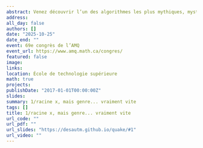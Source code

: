 ```yaml
---
abstract: Venez découvrir l’un des algorithmes les plus mythiques, mystérieux et franchement génial de l’histoire de la programmation, le Fast Inverse Square Root.
address:
all_day: false
authors: []
date: "2025-10-25"
date_end: ""
event: 69e congrès de l’AMQ
event_url: https://www.amq.math.ca/congres/
featured: false
image:
links:
location: École de technologie supérieure
math: true
projects:
publishDate: "2017-01-01T00:00:00Z"
slides: 
summary: 1/racine x, mais genre... vraiment vite
tags: []
title: 1/racine x, mais genre... vraiment vite
url_code: ""
url_pdf: ""
url_slides: "https://desautm.github.io/quake/#1"
url_video: ""
---
```


